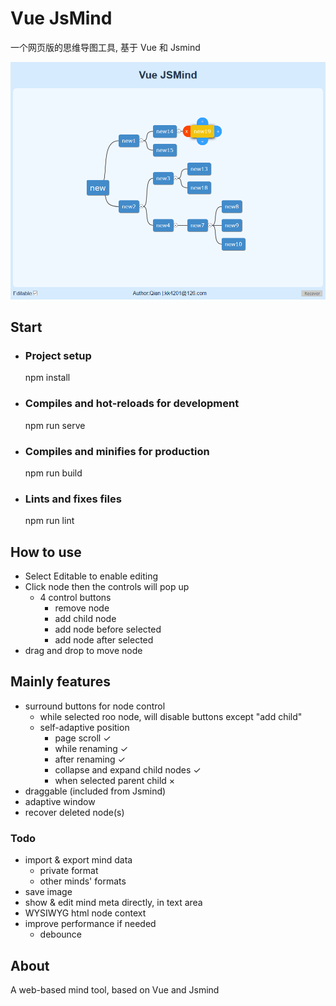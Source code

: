 # Vue JsMind

一个网页版的思维导图工具, 基于 Vue 和 Jsmind

![avatar](screenshot-vue-jsmind.png)

## Start

* ### Project setup
    npm install

* ### Compiles and hot-reloads for development
    npm run serve

* ### Compiles and minifies for production
    npm run build

* ### Lints and fixes files
    npm run lint

## How to use

* Select Editable to enable editing
* Click node then the controls will pop up
    * 4 control buttons
        * remove node
        * add child node
        * add node before selected
        * add node after selected
* drag and drop to move node

## Mainly features

* surround buttons for node control
    * while selected roo node, will disable buttons except "add child"
    * self-adaptive position
        * page scroll ✓
        * while renaming ✓
        * after renaming ✓
        * collapse and expand child nodes ✓
        * when selected parent child ×
* draggable  (included from Jsmind)
* adaptive window
* recover deleted node(s)

### Todo

* import & export mind data
    * private format
    * other minds' formats
* save image
* show & edit mind meta directly, in text area
* WYSIWYG html node context
* improve performance if needed
    * debounce

## About

A web-based mind tool, based on Vue and Jsmind

